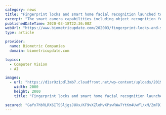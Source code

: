 ```yaml
---
category: news
title: "Fingerprint locks and smart home facial recognition launched to growing consumer biometrics market"
excerpt: "The smart camera capabilities including object recognition for people, animals, and vehicles, were introduced with the HomeKit Secure Video in the previous version. The feature is expected to consist of face classification with identification for family members through smart home cameras. Other new features include Night Shift, which makes ..."
publishedDateTime: 2020-03-18T22:36:00Z
webUrl: "https://www.biometricupdate.com/202003/fingerprint-locks-and-smart-home-facial-recognition-launched-to-growing-consumer-biometrics-market"
type: article

provider:
  name: Biometric Companies
  domain: biometricupdate.com

topics:
  - Computer Vision
  - AI

images:
  - url: "https://d1sr9z1pdl3mb7.cloudfront.net/wp-content/uploads/2019/03/27164821/benjilock-biometric-travel-lock-by-Hampton-Products.jpeg"
    width: 2000
    height: 2000
    title: "Fingerprint locks and smart home facial recognition launched to growing consumer biometrics market"

secured: "Gafx7hbRLRX6ITSSljgsJUXx/KF9vXZloMvXPswRWw7YtKm4Uwfl/xM/ZmFD1Lm1286vHz5qLQvuIDengSueudhEssPFkUaCSAUKfN3izpXRHFq+wWVSiA7t5xhB1IMeHEyUuUeMwFVkAHL4sx9pJD2qtkdu6NR4sOBp4YT7MTTNF0U8TAAE/kmt+528ZTRyL3M4LrDtUyP1CSswLPI+nAYKoJXh0LpVJMJb1ePFjR8EISzlj1Z/hQ6HUuS/PAqyvR/V9MzNp/PVJDNXJOug5wGdxvIBa/xjA71YYKQSo/rYY71IO2Y6itSil+PzfkB5;2OU+vsc49QafLMmEM3qIyg=="
---
```


